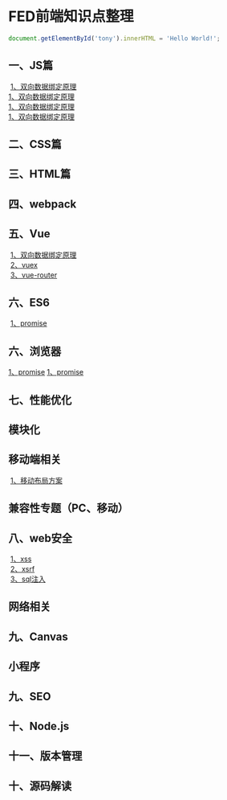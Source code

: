 # FED前端知识点整理
```javascript
document.getElementById('tony').innerHTML = 'Hello World!';
```
## 一、JS篇
  [1、双向数据绑定原理](http://www.baidu.com)<br>
  [1、双向数据绑定原理](http://www.baidu.com)<br>
  [1、双向数据绑定原理](http://www.baidu.com)<br>
  [1、双向数据绑定原理](http://www.baidu.com)<br>
## 二、CSS篇
## 三、HTML篇
## 四、webpack
## 五、Vue
  [1、双向数据绑定原理](http://www.baidu.com)<br>
  [2、vuex](http://www.baidu.com)<br>
  [3、vue-router](http://www.baidu.com)<br>
## 六、ES6
  [1、promise](http://www.baidu.com)<br>
## 六、浏览器
  [1、promise](http://www.baidu.com)
  [1、promise](http://www.baidu.com)
## 七、性能优化
## 模块化
## 移动端相关
  [1、移动布局方案](http://www.baidu.com)<br>
## 兼容性专题（PC、移动）
## 八、web安全
  [1、xss](http://www.baidu.com)<br>
  [2、xsrf](http://www.baidu.com)<br>
  [3、sql注入](http://www.baidu.com)<br>
## 网络相关
## 九、Canvas
## 小程序
## 九、SEO
## 十、Node.js
## 十一、版本管理
## 十、源码解读
